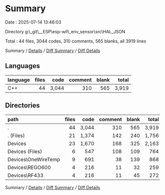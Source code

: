 # Summary

Date : 2025-07-14 13:46:03

Directory g:\\_git\\__ESP\\esp-wifi_env_sensor\\src\\HAL_JSON

Total : 44 files,  3044 codes, 310 comments, 565 blanks, all 3919 lines

Summary / [Details](details.md) / [Diff Summary](diff.md) / [Diff Details](diff-details.md)

## Languages
| language | files | code | comment | blank | total |
| :--- | ---: | ---: | ---: | ---: | ---: |
| C++ | 44 | 3,044 | 310 | 565 | 3,919 |

## Directories
| path | files | code | comment | blank | total |
| :--- | ---: | ---: | ---: | ---: | ---: |
| . | 44 | 3,044 | 310 | 565 | 3,919 |
| . (Files) | 21 | 1,374 | 142 | 240 | 1,756 |
| Devices | 23 | 1,670 | 168 | 325 | 2,163 |
| Devices (Files) | 6 | 547 | 108 | 109 | 764 |
| Devices\\OneWireTemp | 9 | 691 | 38 | 139 | 868 |
| Devices\\REGO600 | 4 | 216 | 11 | 32 | 259 |
| Devices\\RF433 | 4 | 216 | 11 | 45 | 272 |

Summary / [Details](details.md) / [Diff Summary](diff.md) / [Diff Details](diff-details.md)